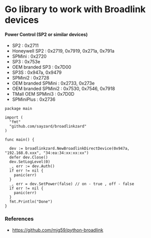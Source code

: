 # Go library to work with Broadlink devices

#### Power Control (SP2 or similar devices)
 - SP2 : 0x2711
 - Honeywell SP2 : 0x2719, 0x7919, 0x271a, 0x791a 
 - SPMini : 0x2720
 - SP3 : 0x753e
 - OEM branded SP3 : 0x7D00
 - SP3S : 0x947a, 0x9479
 - SPMini2 : 0x2728
 - OEM branded SPMini : 0x2733, 0x273e
 - OEM branded SPMini2 : 0x7530, 0x7546, 0x7918
 - TMall OEM SPMini3 : 0x7D0D
 - SPMiniPlus : 0x2736
```
package main

import (
  "fmt"
  "github.com/sayzard/broadlinkzard"
)

func main() {

  dev := broadlinkzard.NewBroadlinkDirectDevice(0x947a, "192.168.0.xxx", "34:ea:34:xx:xx:xx")
  defer dev.Close()
  dev.SetLogLevel(0)
  _, err := dev.Auth()
  if err != nil {
    panic(err)
  }
  _, err = dev.SetPower(false) // on - true , off - false
  if err != nil {
    panic(err)
  }
  fmt.Println("Done")
}
```

### References
* <https://github.com/mjg59/python-broadlink>
